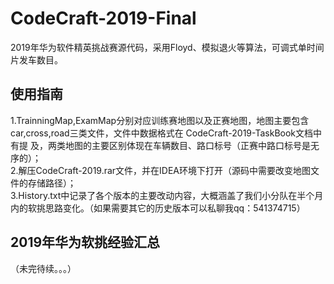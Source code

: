 # CodeCraft-2019-Final
2019年华为软件精英挑战赛源代码，采用Floyd、模拟退火等算法，可调式单时间片发车数目。<br>
## 使用指南
1.TrainningMap,ExamMap分别对应训练赛地图以及正赛地图，地图主要包含car,cross,road三类文件，文件中数据格式在  CodeCraft-2019-TaskBook文档中有提  及，两类地图的主要区别体现在车辆数目、路口标号（正赛中路口标号是无序的）；<br>
2.解压CodeCraft-2019.rar文件，并在IDEA环境下打开（源码中需要改变地图文件的存储路径）；<br>
3.History.txt中记录了各个版本的主要改动内容，大概涵盖了我们小分队在半个月内的软挑思路变化。（如果需要其它的历史版本可以私聊我qq：541374715）<br>
## 2019年华为软挑经验汇总
（未完待续。。。）
